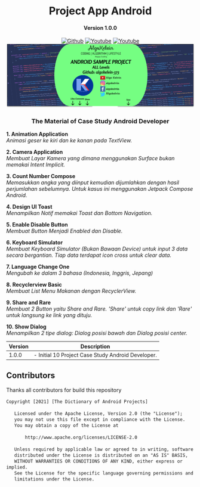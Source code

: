 <h1 align="center">Project App Android</h1>
<h4 align="center">Version 1.0.0</h3>

<p align="center">
  <a href="https://github.com/algokelvin-373"><img alt="Github" src="https://img.shields.io/github/followers/algokelvin-373?label=follow&style=social"></a>
  <a href="https://www.youtube.com/c/AlgoKelvin373/"><img alt="Youtube" src="https://img.shields.io/youtube/channel/views/UCpSHZFRx64xWwXYbWbyXxfw?style=social"></a>
  <a href="https://www.youtube.com/c/AlgoKelvin373/"><img alt="Youtube" src="https://img.shields.io/youtube/channel/subscribers/UCpSHZFRx64xWwXYbWbyXxfw?style=social"></a>
  <br>
  <img src="https://github.com/algokelvin-373/ProjectAppAndroid/blob/master/Bg_Android.png"/>
</p>

<h3 align="center">The Material of Case Study Android Developer</h3>

<b>1.  Animation Application</b> <br>
<i>Animasi geser ke kiri dan ke kanan pada TextView.</i>

<b>2.  Camera Application</b> <br>
<i>Membuat Layar Kamera yang dimana menggunakan Surface bukan memakai Intent Implicit.</i>

<b>3.  Count Number Compose</b> <br>
<i>Memasukkan angka yang diinput kemudian dijumlahkan dengan hasil perjumlahan sebelumnya. Untuk kasus ini menggunakan Jetpack Compose Android.</i>

<b>4.  Design UI Toast</b> <br>
<i>Menampilkan Notif memakai Toast dan Bottom Navigation.</i>

<b>5.  Enable Disable Button</b> <br>
<i>Membuat Button Menjadi Enabled dan Disable.</i>

<b>6.  Keyboard Simulator</b> <br>
<i>Membuat Keyboard Simulator (Bukan Bawaan Device) untuk input 3 data secara bergantian. Tiap data terdapat icon cross untuk clear data.</i>

<b>7.  Language Change One</b> <br>
<i>Mengubah ke dalam 3 bahasa (Indonesia, Inggris, Jepang)</i>

<b>8.  Recyclerview Basic</b> <br>
<i>Membuat List Menu Makanan dengan RecyclerView.</i>

<b>9.  Share and Rare</b> <br>
<i>Membuat 2 Button yaitu Share and Rare. 'Share' untuk copy link dan 'Rare' untuk langsung ke link yang dituju.</i>

<b>10. Show Dialog</b> <br>
<i>Menampilkan 2 tipe dialog: Dialog posisi bawah dan Dialog posisi center.</i>

<table>
    <thead>
        <tr>
            <th>Version</th>
            <th>Description</th>
        </tr>
    </thead>
    <tbody>
        <tr>
            <td>1.0.0</td>
            <td>
                - Initial 10 Project Case Study Android Developer.
            </td>
        </tr>
    </tbody>
</table>

## Contributors
Thanks all contributors for build this repository

```
Copyright [2021] [The Dictionary of Android Projects]

   Licensed under the Apache License, Version 2.0 (the "License");
   you may not use this file except in compliance with the License.
   You may obtain a copy of the License at

       http://www.apache.org/licenses/LICENSE-2.0

   Unless required by applicable law or agreed to in writing, software
   distributed under the License is distributed on an "AS IS" BASIS,
   WITHOUT WARRANTIES OR CONDITIONS OF ANY KIND, either express or implied.
   See the License for the specific language governing permissions and
   limitations under the License.
   
```   
